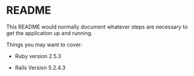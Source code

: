 # README

This README would normally document whatever steps are necessary to get the
application up and running.

Things you may want to cover:

* Ruby version
  2.5.3

* Rails Version
  5.2.4.3
